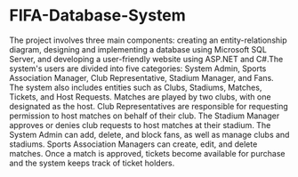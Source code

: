 # FIFA-Database-System
The project involves three main components: creating an entity-relationship diagram, designing and implementing a database using Microsoft SQL Server, and developing a user-friendly website using ASP.NET and C#.The system's users are divided into five categories: System Admin, Sports Association Manager, Club Representative, Stadium Manager, and Fans. The system also includes entities such as Clubs, Stadiums, Matches, Tickets, and Host Requests. Matches are played by two clubs, with one designated as the host. Club Representatives are responsible for requesting permission to host matches on behalf of their club. The Stadium Manager approves or denies club requests to host matches at their stadium. The System Admin can add, delete, and block fans, as well as manage clubs and stadiums. Sports Association Managers can create, edit, and delete matches. Once a match is approved, tickets become available for purchase and the system keeps track of ticket holders.
